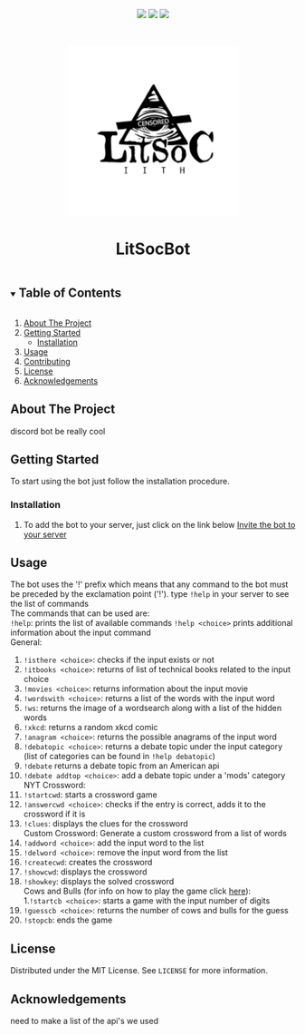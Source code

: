 <!--
*** Thanks for checking out the Best-README-Template. If you have a suggestion
*** that would make this better, please fork the repo and create a pull request
*** or simply open an issue with the tag "enhancement".
*** Thanks again! Now go create something AMAZING! :D
***
***
***
*** To avoid retyping too much info. Do a search and replace for the following:
*** github_username, repo_name, twitter_handle, email, project_title, project_description
-->



<!-- PROJECT SHIELDS -->
<!--
*** I'm using markdown "reference style" links for readability.
*** Reference links are enclosed in brackets [ ] instead of parentheses ( ).
*** See the bottom of this document for the declaration of the reference variables
*** for contributors-url, forks-url, etc. This is an optional, concise syntax you may use.
*** https://www.markdownguide.org/basic-syntax/#reference-style-links
-->

<!-- [![Contributors][contributors-shield]][contributors-url]
[![Issues][issues-shield]][issues-url]
[![Commits](https://img.shields.io/github/commit-activity/m/LitSocBot/LitSocBot?style=for-the-badge)][commit-activity-url]
[![MIT License][license-shield]][license-url] -->
<!-- [![Forks][forks-shield]][forks-url] -->
<!-- [![Stargazers][stars-shield]][stars-url] -->


<p align="center">
    <a href= "https://github.com/LitSocBot/LitSocBot/graphs/contributors" alt="Contributors">
        <img src= "https://img.shields.io/github/contributors/LitSocBot/LitSocBot.svg?style=for-the-badge" /></a>
    <a href= "https://github.com/LitSocBot/LitSocBot/issues" alt="Issues">
        <img src= "https://img.shields.io/github/issues/LitSocBot/LitSocBot.svg?style=for-the-badge&color=yellow" /></a>
    <a href= "https://github.com/LitSocBot/LitSocBot/commits" alt="Contributors">
        <img src= "https://img.shields.io/github/commit-activity/w/LitSocBot/LitSocBot?style=for-the-badge" /></a>
</p>
  

<!-- PROJECT LOGO -->
<br />
<p align="center">
  <a href="https://github.com/LitSocBot/LitSocBot">
    <img src="Logo.png" alt="Logo" width="300" height="300">
  </a>

  <h1 align="center">LitSocBot</h3>

<!--   <p align="center">
    A discord bot for any literary society
    <br />
    <a href="https://github.com/github_username/repo_name"><strong>Explore the docs »</strong></a>
    <br />
    <br />
    <a href="https://github.com/github_username/repo_name">View Demo</a>
    ·
    <a href="https://github.com/github_username/repo_name/issues">Report Bug</a>
    ·
    <a href="https://github.com/github_username/repo_name/issues">Request Feature</a>
  </p>
</p> -->



<!-- TABLE OF CONTENTS -->
<details open="open">
  <summary><h2 style="display: inline-block">Table of Contents</h2></summary>
  <ol>
    <li>
      <a href="#about-the-project">About The Project</a>
    </li>
    <li>
      <a href="#getting-started">Getting Started</a>
      <ul>
        <li><a href="#installation">Installation</a></li>
      </ul>
    </li>
    <li><a href="#usage">Usage</a></li>
    <li><a href="#contributing">Contributing</a></li>
    <li><a href="#license">License</a></li>
    <li><a href="#acknowledgements">Acknowledgements</a></li>
  </ol>
</details>



<!-- ABOUT THE PROJECT -->
## About The Project

<!-- [![Product Name Screen Shot][product-screenshot]](https://example.com) -->

discord bot be really cool


<!-- GETTING STARTED -->
## Getting Started

To start using the bot just follow the installation procedure.

### Installation

1. To add the bot to your server, just click on the link below
[Invite the bot to your server](https://discord.com/channels/856584011434688522/858053945695404042/860797214141972531 "LitSocBot's Invite Link")


<!-- USAGE EXAMPLES -->
## Usage
The bot uses the '!' prefix which means that any command to the bot must be preceded by the exclamation point ('!').
type ```!help``` in your server to see the list of commands   
The commands that can be used are:  
```!help```: prints the list of available commands
```!help <choice>``` prints additional information about the input command    
General:
1. ```!isthere <choice>```: checks if the input exists or not
2. ```!itbooks <choice>```: returns of list of technical books related to the input choice 
3. ```!movies <choice>```: returns information about the input movie 
4. ```!wordswith <choice>```: returns a list of the words with the input word 
5. ```!ws```: returns the image of a wordsearch along with a list of the hidden words
6. ```!xkcd```: returns a random xkcd comic
7. ```!anagram <choice>```: returns the possible anagrams of the input word 
8. ```!debatopic <choice>```: returns a debate topic under the input category (list of categories can be found in ```!help debatopic```)
9. ```!debate``` returns a debate topic from an American api 
10. ```!debate addtop <choice>```: add a debate topic under a 'mods' category    
NYT Crossword:
1. ```!startcwd```: starts a crossword game
2. ```!answercwd <choice>```: checks if the entry is correct, adds it to the crossword if it is
3. ```!clues```: displays the clues for the crossword    
Custom Crossword: Generate a custom crossword from a list of words
1. ```!addword <choice>```: add the input word to the list
2. ```!delword <choice>```: remove the input word from the list
3. ```!createcwd```: creates the crossword
4.  ```!showcwd```: displays the crossword
5. ```!showkey```: displays the solved crossword    
Cows and Bulls (for info on how to play the game click [here](https://en.wikipedia.org/wiki/Bulls_and_Cows)):  
1.```!startcb <choice>```: starts a game with the input number of digits 
2. ```!guesscb <choice>```: returns the number of cows and bulls for the guess
3. ```!stopcb```: ends the game

<!-- CONTRIBUTING -->
<!-- ## Contributing

Contributions are what make the open source community such an amazing place to be learn, inspire, and create. Any contributions you make are **greatly appreciated**.

1. Fork the Project
2. Create your Feature Branch (`git checkout -b feature/AmazingFeature`)
3. Commit your Changes (`git commit -m 'Add some AmazingFeature'`)
4. Push to the Branch (`git push origin feature/AmazingFeature`)
5. Open a Pull Request -->



<!-- LICENSE -->
## License

Distributed under the MIT License. See `LICENSE` for more information.

<!-- ACKNOWLEDGEMENTS -->
## Acknowledgements

need to make a list of the api's we used





<!-- MARKDOWN LINKS & IMAGES -->
<!-- https://www.markdownguide.org/basic-syntax/#reference-style-links -->
[contributors-shield]: https://img.shields.io/github/contributors/LitSocBot/LitSocBot.svg?style=for-the-badge
[contributors-url]: https://github.com/LitSocBot/LitSocBot/graphs/contributors
[forks-shield]: https://img.shields.io/github/forks/LitSocBot/LitSocBot.svg?style=for-the-badge
[forks-url]: https://github.com/LitSocBot/LitSocBot/network/members
[stars-shield]: https://img.shields.io/github/stars/LitSocBot/LitSocBot.svg?style=for-the-badge
[stars-url]: https://github.com/LitSocBot/LitSocBot/stargazers
[issues-shield]: https://img.shields.io/github/issues/LitSocBot/LitSocBot.svg?style=for-the-badge
[issues-url]: https://github.com/LitSocBot/LitSocBot/issues
[license-shield]: https://img.shields.io/github/license/LitSocBot/LitSocBot.svg?style=for-the-badge
[license-url]: https://github.com/LitSocBot/LitSocBot/blob/master/LICENSE.txt
[linkedin-shield]: https://img.shields.io/badge/-LinkedIn-black.svg?style=for-the-badge&logo=linkedin&colorB=555
[linkedin-url]: https://linkedin.com/in/LitSocBot
[commit-activity-shield]: https://img.shields.io/github/commit-activity/m/LitSocBot/LitSocBot?style=for-the-badge
[commit-activity-url]: https://github.com/LitSocBot/LitSocBot/commits

